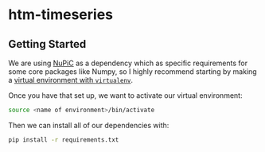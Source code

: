 # htm-timeseries

## Getting Started

We are using [NuPiC](https://github.com/alexandermichels/nupic) as a dependency which as specific requirements for some core packages like Numpy, so I highly recommend starting by making a [virtual environment with `virtualenv`](https://packaging.python.org/guides/installing-using-pip-and-virtualenv/).

Once you have that set up, we want to activate our virtual environment:

```bash
source <name of environment>/bin/activate
```

Then we can install all of our dependencies with:

```bash
pip install -r requirements.txt
```

